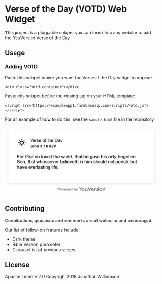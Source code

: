 # Verse of the Day (VOTD) Web Widget

This project is a pluggable snippet you can insert into any website to add the YouVersion Verse of the Day

## Usage

### Adding VOTD

Paste this snippet where you want the Verse of the Day widget to appear:

```
<div class="votd-container"></div>
```

Paste this snippet before the closing </body> tag on your HTML template:

``` 
<script src="https://exampleapp1.firebaseapp.com/scripts/votd.js"></script>
```

For an example of how to do this, see the `sample.html` file in the repository

![screenshot](https://raw.githubusercontent.com/jon-w1/votd-widget/master/docs/example.png "Example screenshot")

## Contributing

Contributions, questions and comments are all welcome and encouraged. 

Our list of follow-on features include:
* Dark theme
* Bible Version parameter
* Carousel list of previous verses

## License

Apache License 2.0
Copyright 2018 Jonathan Williamson
